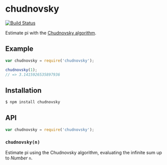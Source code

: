 # chudnovsky

[![Build Status][travis-svg]][travis]

Estimate pi with the [Chudnovsky algorithm][chudnovsky].

## Example

``` javascript
var chudnovsky = require('chudnovsky');

chudnovsky(1);
// => 3.1415926535897936
```

## Installation

``` bash
$ npm install chudnovsky
```

## API

``` javascript
var chudnovsky = require('chudnovsky');
```

### `chudnovsky(n)`

Estimate pi using the Chudnovsky algorithm, evaluating the infinite sum up to
_Number_ `n`.


   [travis]: https://travis-ci.org/KenanY/chudnovsky
   [travis-svg]: https://img.shields.io/travis/KenanY/chudnovsky.svg
   [chudnovsky]: https://en.wikipedia.org/wiki/Chudnovsky_algorithm
